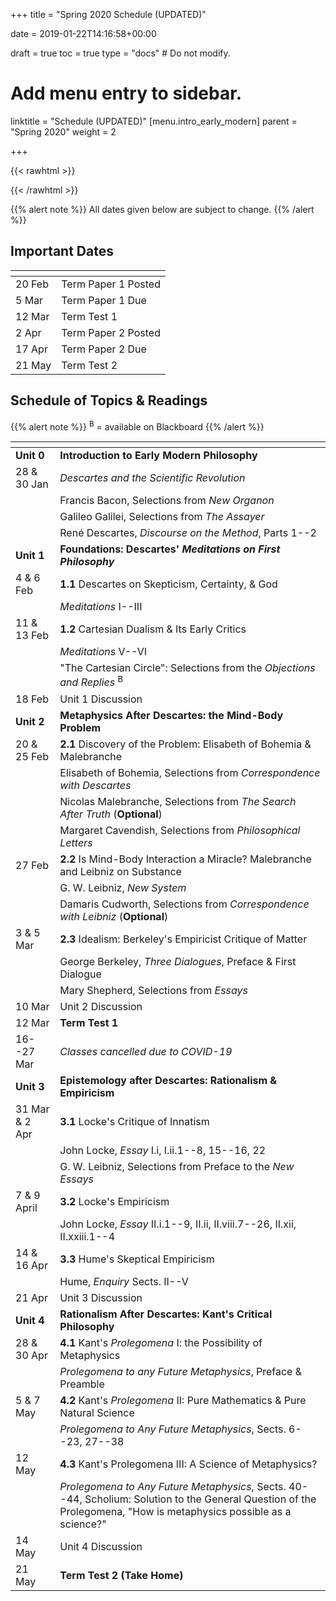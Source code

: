 +++
title = "Spring 2020 Schedule (UPDATED)"

date = 2019-01-22T14:16:58+00:00

draft = true
toc = true
type = "docs"  # Do not modify.

# Add menu entry to sidebar.
linktitle = "Schedule (UPDATED)"
[menu.intro_early_modern]
  parent = "Spring 2020"
  weight = 2

+++

{{< rawhtml >}}
<style>
  a:active,
  a:focus,
  a:hover {
    color: #9b9b9b;
    /* color: #ffdbdc; */
  }
</style>
{{< /rawhtml >}}

{{% alert note %}}
All dates given below are subject to change.
{{% /alert %}}

## Important Dates

| <span>          |                           |
|-----------------|---------------------------|
| 20 Feb          | Term Paper 1 Posted       |
| 5 Mar           | Term Paper 1 Due          |
| 12 Mar          | Term Test 1               |
| 2 Apr           | Term Paper 2 Posted       |
| 17 Apr          | Term Paper 2 Due          |
| 21 May          | Term Test 2               |


## Schedule of Topics \& Readings

{{% alert note %}}
<sup>B</sup> = available on Blackboard
{{% /alert %}}

| <span>          |                                                                                     |
|-----------------|-------------------------------------------------------------------------------------|
| **Unit 0**      | **Introduction to Early Modern Philosophy**                                         |
| 28 & 30 Jan     | _Descartes and the Scientific Revolution_                                           |
| | <i class="fa fa-book-open"></i> Francis Bacon, Selections from _New Organon_            |
| | <i class="fa fa-book-open"></i> Galileo Galilei, Selections from _The Assayer_          |
| | <i class="fa fa-book-open"></i> René Descartes, _Discourse on the Method_, Parts 1--2    |
| **Unit 1**      | **Foundations: Descartes' _Meditations on First Philosophy_**                       |
| 4 & 6 Feb           | **1.1** Descartes on Skepticism, Certainty, & God                                   |
| | <i class="fa fa-book-open"></i> _Meditations_ I--III                       |
| 11 & 13 Feb           | **1.2** Cartesian Dualism & Its Early Critics                                       |
| | <i class="fa fa-book-open"></i> _Meditations_ V--VI                                                      |
| | <i class="fa fa-book-open"></i> "The Cartesian Circle": Selections from the _Objections and Replies_ <sup>B</sup>    |
| 18 Feb        | Unit 1 Discussion |
| **Unit 2**      | **Metaphysics After Descartes: the Mind-Body Problem**                              |
| 20 & 25 Feb        | **2.1** Discovery of the Problem: Elisabeth of Bohemia & Malebranche        |
| | <i class="fa fa-book-open"></i> Elisabeth of Bohemia, Selections from _Correspondence with Descartes_    |
| | <i class="fa fa-book-open"></i> Nicolas Malebranche, Selections from _The Search After Truth_  (**Optional**)           |
| | <i class="fa fa-book-open"></i> Margaret Cavendish, Selections from _Philosophical Letters_              |
| 27 Feb    | **2.2** Is Mind-Body Interaction a Miracle? Malebranche and Leibniz on Substance                             |
| | <i class="fa fa-book-open"></i> G. W. Leibniz, _New System_                              |
| | <i class="fa fa-book-open"></i> Damaris Cudworth, Selections from _Correspondence with Leibniz_  (**Optional**) |
| 3 & 5 Mar 	        | **2.3** Idealism: Berkeley's Empiricist Critique of Matter |
| | <i class="fa fa-book-open"></i> George Berkeley, _Three Dialogues_, Preface & First Dialogue  |
| | <i class="fa fa-book-open"></i> Mary Shepherd, Selections from _Essays_ |
| 10 Mar        | Unit 2 Discussion |
| 12 Mar        | **Term Test 1** |
| 16--27 Mar    | _Classes cancelled due to COVID-19_                          |
| **Unit 3**      | **Epistemology after Descartes: Rationalism & Empiricism** |
| 31 Mar & 2 Apr   | **3.1** Locke's Critique of Innatism  |
| | <i class="fa fa-book-open"></i> John Locke, _Essay_ I.i, I.ii.1--8, 15--16, 22  |
| | <i class="fa fa-book-open"></i> G. W. Leibniz, Selections from Preface to the _New Essays_
| 7 & 9 April    | **3.2** Locke's Empiricism |
| | <i class="fa fa-book-open"></i> John Locke, _Essay_ II.i.1--9, II.ii, II.viii.7--26, II.xii, II.xxiii.1--4  |
| 14 & 16 Apr    | **3.3** Hume's Skeptical Empiricism |
| | <i class="fa fa-book-open"></i> Hume, _Enquiry_ Sects. II--V  |
| 21 Apr    | Unit 3 Discussion |
| **Unit 4**      | **Rationalism After Descartes: Kant's Critical Philosophy** |
| 28 & 30 Apr | **4.1** Kant's _Prolegomena_ I: the Possibility of Metaphysics  |
| | <i class="fa fa-book-open"></i> _Prolegomena to any Future Metaphysics_, Preface & Preamble  |
| 5 & 7 May      | **4.2** Kant's _Prolegomena_ II: Pure Mathematics & Pure Natural Science |
| | <i class="fa fa-book-open"></i> _Prolegomena to Any Future Metaphysics_, Sects. 6--23, 27--38  |
| 12 May | **4.3** Kant's Prolegomena III: A Science of Metaphysics? |
| | <i class="fa fa-book-open"></i> _Prolegomena to Any Future Metaphysics_, Sects. 40--44, Scholium: Solution to the General Question of the Prolegomena, "How is metaphysics possible as a science?"  |
| 14 May  | Unit 4 Discussion |
| 21 May   | **Term Test 2 (Take Home)**   |
